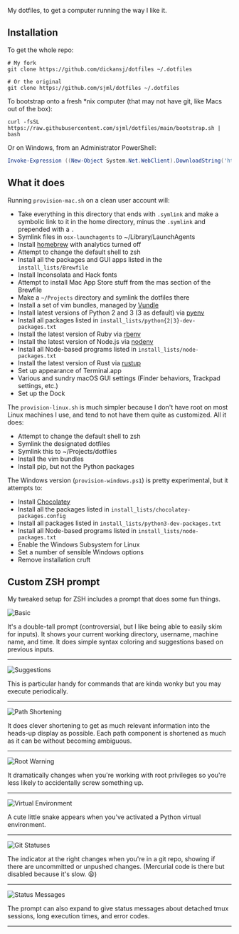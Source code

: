 My dotfiles, to get a computer running the way I like it. 

## Installation
To get the whole repo: 
```shell-script
# My fork
git clone https://github.com/dickansj/dotfiles ~/.dotfiles

# Or the original
git clone https://github.com/sjml/dotfiles ~/.dotfiles
```

To bootstrap onto a fresh *nix computer (that may not have git, like Macs out of the box): 
```shell-script
curl -fsSL https://raw.githubusercontent.com/sjml/dotfiles/main/bootstrap.sh | bash
```

Or on Windows, from an Administrator PowerShell:
```powershell
Invoke-Expression ((New-Object System.Net.WebClient).DownloadString('https://raw.githubusercontent.com/sjml/dotfiles/main/bootstrap.ps1'))
```

## What it does
Running `provision-mac.sh` on a clean user account will:
  * Take everything in this directory that ends with `.symlink` and make a
    symbolic link to it in the home directory, minus the `.symlink` and
    prepended with a `.`
  * Symlink files in `osx-launchagents` to ~/Library/LaunchAgents
  * Install [homebrew](http://brew.sh) with analytics turned off
  * Attempt to change the default shell to zsh
  * Install all the packages and GUI apps listed in the `install_lists/Brewfile`
  * Install Inconsolata and Hack fonts
  * Attempt to install Mac App Store stuff from the mas section of the Brewfile
  * Make a `~/Projects` directory and symlink the dotfiles there
  * Install a set of vim bundles, managed by [Vundle](https://github.com/VundleVim/Vundle.vim)
  * Install latest versions of Python 2 and 3 (3 as default) via [pyenv](https://github.com/pyenv/pyenv)
  * Install all packages listed in `install_lists/python{2|3}-dev-packages.txt`
  * Install the latest version of Ruby via [rbenv](https://github.com/rbenv/rbenv)
  * Install the latest version of Node.js via [nodenv](https://github.com/nodenv/nodenv)
  * Install all Node-based programs listed in `install_lists/node-packages.txt`
  * Install the latest version of Rust via [rustup](https://www.rustup.rs/)
  * Set up appearance of Terminal.app
  * Various and sundry macOS GUI settings (Finder behaviors, Trackpad settings, etc.)
  * Set up the Dock

The `provision-linux.sh` is much simpler because I don't have root on most Linux
machines I use, and tend to not have them quite as customized. All it does:
  * Attempt to change the default shell to zsh
  * Symlink the designated dotfiles
  * Symlink this to ~/Projects/dotfiles
  * Install the vim bundles
  * Install pip, but not the Python packages

The Windows version (`provision-windows.ps1`) is pretty experimental, but it attempts to:
  * Install [Chocolatey](http://chocolatey.org/)
  * Install all the packages listed in `install_lists/chocolatey-packages.config`
  * Install all packages listed in `install_lists/python3-dev-packages.txt`
  * Install all Node-based programs listed in `install_lists/node-packages.txt`
  * Enable the Windows Subsystem for Linux
  * Set a number of sensible Windows options 
  * Remove installation cruft

## Custom ZSH prompt

My tweaked setup for ZSH includes a prompt that does some fun things. 

![Basic](http://shaneliesegang.com/prompt-shots/suggestions.png)

It's a double-tall prompt (controversial, but I like being able to easily skim for inputs). It shows your current working directory, username, machine name, and time. It does simple syntax coloring and suggestions based on previous inputs. 
***
![Suggestions](http://shaneliesegang.com/prompt-shots/brew-cleanup.png) 

This is particular handy for commands that are kinda wonky but you may execute periodically. 
***
![Path Shortening](http://shaneliesegang.com/prompt-shots/path-shortening.png)

It does clever shortening to get as much relevant information into the heads-up display as possible. Each path component is shortened as much as it can be without becoming ambiguous.
***
![Root Warning](http://shaneliesegang.com/prompt-shots/root-prompt.png)

It dramatically changes when you're working with root privileges so you're less likely to accidentally screw something up. 
***
![Virtual Environment](http://shaneliesegang.com/prompt-shots/virtualenv.png)

A cute little snake appears when you've activated a Python virtual environment. 
***
![Git Statuses](http://shaneliesegang.com/prompt-shots/git-statuses.png)

The indicator at the right changes when you're in a git repo, showing if there are uncommitted or unpushed changes. (Mercurial code is there but disabled because it's slow. 😫)
***
![Status Messages](http://shaneliesegang.com/prompt-shots/messages.png)

The prompt can also expand to give status messages about detached tmux sessions, long execution times, and error codes. 
***
